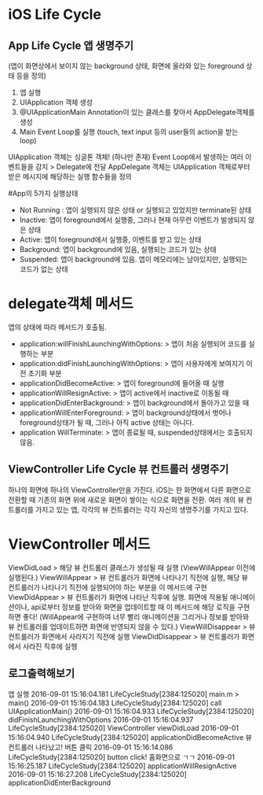 iOS Life Cycle
================================================================




App Life Cycle 앱 생명주기
----------------------------------------------------------------
(앱이 화면상에서 보이지 않는 background 상태, 화면에 올라와 있는 foreground 상태 등을 정의)

1. 앱 실행
2. UIApplication 객체 생성
3. @UIApplicationMain Annotation이 있는 클래스를 찾아서 AppDelegate객체를 생성
4. Main Event Loop를 실행 (touch, text input 등의 user들의 action을 받는 loop)

UIApplication 객체는 싱글톤 객체! (하나만 존재)
Event Loop에서 발생하는 여러 이벤트들을 감지 > Delegate에 전달
AppDelegate 객체는 UIApplication 객체로부터 받은 메시지에 해당하는 실행 함수들을 정의


#App의 5가지 실행상태
- Not Running : 앱이 실행되지 않은 상태 or 실행되고 있었지만 terminate된 상태
- Inactive: 앱이 foreground에서 실행중, 그러나 현재 아무런 이벤트가 발생되지 않은 상태
- Active: 앱이 foreground에서 실행중, 이벤트를 받고 있는 상태
- Background: 앱이 background에 있음, 실행되는 코드가 있는 상태
- Suspended: 앱이 background에 있음. 앱이 메모리에는 남아있지만, 실행되는 코드가 없는 상태

# delegate객체 메서드
앱의 상태에 따라 메서드가 호출됨.
- application:willFinishLaunchingWithOptions: > 앱이 처음 실행되어 코드를 실행하는 부분
- application:didFinishLaunchingWithOptions: > 앱이 사용자에게 보여지기 이전 초기화 부분
- applicationDidBecomeActive: > 앱이 foreground에 들어올 때 실행
- applicationWillResignActive: > 앱이 active에서 inactive로 이동될 때
- applicationDidEnterBackground: > 앱이 background에서 돌아가고 있을 때
- applicationWillEnterForeground: > 앱이 background상태에서 벗어나 foreground상태가 될 때, 그러나 아직 active 상태는 아니다.
- application WillTerminate: > 앱이 종료될 때, suspended상태에서는 호출되지 않음.




ViewController Life Cycle 뷰 컨트롤러 생명주기
----------------------------------------------------------------

하나의 화면에 하나의 ViewController만을 가진다.
iOS는 한 화면에서 다른 화면으로 전환할 때 기존의 화면 위에 새로운 화면이 쌓이는 식으로 화면을 전환.
여러 개의 뷰 컨트롤러를 가지고 있는 앱, 각각의 뷰 컨트롤러는 각각 자신의 생명주기를 가지고 있다.

# ViewController 메서드
ViewDidLoad > 해당 뷰 컨트롤러 클래스가 생성될 때 실행 (ViewWillAppear 이전에 실행된다.)
ViewWillAppear > 뷰 컨트롤러가 화면에 나타나기 직전에 실행, 해당 뷰 컨트롤러가 나타나기 직전에 실행되어야 하는 부분을 이 메서드에 구현
ViewDidAppear > 뷰 컨트롤러가 화면에 나타난 직후에 실행. 화면에 적용될 애니메이션이나, api로부터 정보를 받아와 화면을 업데이트할 때 이 메서드에 해당 로직을 구현하면 좋다! (WillAppear에 구현하여 너무 빨리 애니메이션을 그리거나 정보를 받아와 뷰 컨트롤러를 업데이트하면 화면에 반영되지 않을 수 있다.)
ViewWillDisappear > 뷰 컨트롤러가 화면에서 사라지기 직전에 실행
ViewDidDisappear > 뷰 컨트롤러가 화면에서 사라진 직후에 실헹




로그출력해보기
----------------------------------------------------------------
앱 실행
2016-09-01 15:16:04.181 LifeCycleStudy[2384:125020] main.m > main()
2016-09-01 15:16:04.183 LifeCycleStudy[2384:125020] call UIApplicationMain()
2016-09-01 15:16:04.933 LifeCycleStudy[2384:125020] didFinishLaunchingWithOptions
2016-09-01 15:16:04.937 LifeCycleStudy[2384:125020] ViewController viewDidLoad
2016-09-01 15:16:04.940 LifeCycleStudy[2384:125020] applicationDidBecomeActive
뷰 컨트롤러 나타났고! 버튼 클릭
2016-09-01 15:16:14.086 LifeCycleStudy[2384:125020] button click!
홈화면으로 ㄱㄱ
2016-09-01 15:16:25.187 LifeCycleStudy[2384:125020] applicationWillResignActive
2016-09-01 15:16:27.208 LifeCycleStudy[2384:125020] applicationDidEnterBackground